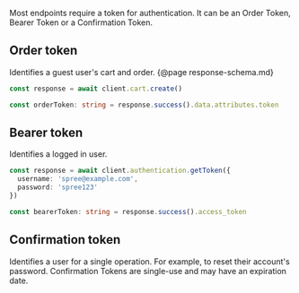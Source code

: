 Most endpoints require a token for authentication. It can be an Order Token, Bearer Token or a Confirmation Token.

## Order token

Identifies a guest user's cart and order. {@page response-schema.md}

```ts
const response = await client.cart.create()

const orderToken: string = response.success().data.attributes.token
```

## Bearer token

Identifies a logged in user.

```ts
const response = await client.authentication.getToken({
  username: 'spree@example.com',
  password: 'spree123'
})

const bearerToken: string = response.success().access_token
```

## Confirmation token

Identifies a user for a single operation. For example, to reset their account's password. Confirmation Tokens are single-use and may have an expiration date.